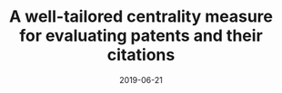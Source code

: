 ---
title: 'A well-tailored centrality measure for evaluating patents and their citations'
collection: publications
permalink: /publication/2019-06-21-Journal of Documentation.md
excerpt: 'C. Donato, P.  Lo Giudice, R.  Marretta, D.  Ursino, L.  Virgili'
date: 2019-06-21
venue: 'Journal of Documentation'
link: 'https://doi.org/10.1108/JD-10-2018-0168'
---